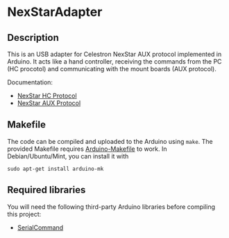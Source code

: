 # NexStarAdapter

## Description

This is an USB adapter for Celestron NexStar AUX protocol implemented in Arduino.
It acts like a hand controller, receiving the commands from the PC (HC
procotol) and communicating with the mount boards (AUX protocol).

Documentation:

 * [NexStar HC Protocol](http://www.nexstarsite.com/download/manuals/NexStarCommunicationProtocolV1.2.zip)
 * [NexStar AUX Protocol](http://www.paquettefamily.ca/nexstar/NexStar_AUX_Commands_10.pdf)

## Makefile

The code can be compiled and uploaded to the Arduino using `make`.
The provided Makefile requires [Arduino-Makefile](https://github.com/sudar/Arduino-Makefile)
to work. In Debian/Ubuntu/Mint, you can install it with

    sudo apt-get install arduino-mk

## Required libraries

You will need the following third-party Arduino libraries before compiling this
project:

 * [SerialCommand](https://github.com/scogswell/ArduinoSerialCommand)
